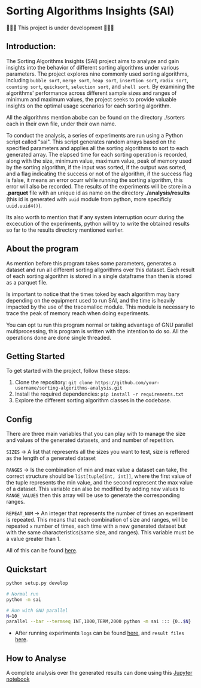 # Sorting Algorithms Insights (SAI)

🚩🚩🚩 This project is under development 🚩🚩🚩

## Introduction:

The Sorting Algorithms Insights (SAI) project aims to analyze and gain insights into the behavior of different sorting algorithms under various parameters. The project explores nine commonly used sorting algorithms, including `bubble sort`, `merge sort`, `heap sort`, `insertion sort`, `radix sort`, `counting sort`, `quicksort`, `selection sort`, and `shell sort`. By examining the algorithms' performance across different sample sizes and ranges of minimum and maximum values, the project seeks to provide valuable insights on the optimal usage scenarios for each sorting algorithm.

All the algorithms mention abobe can be found on the directory ./sorters each in their own file, under their own name.

To conduct the analysis, a series of experiments are run using a Python script called "sai". This script generates random arrays based on the specified parameters and applies all the sorting algorithms to sort to each generated array. The elapsed time for each sorting operation is recorded, along with the size, minimum value, maximum value, peak of memory used by the sorting algorithm, if the input was sorted, if the output was sorted, and a flag indicating the success or not of the algorithm, if the success flag is false, it means an error ocurr while running the sorting algorithm, this error will also be recorded. The results of the experiments will be store in a **.parquet** file with an unique id as name on the directory **./analysis/results** (this id is generated with `uuid` module from python, more specificly `uuid.uuid4()`).

Its also worth to mention that if any system interruption ocurr during the excecution of the experiments, python will try to write the obtained results so far to the results directory mentioned earlier.

## About the program

As mention before this program takes some parameters, generates a dataset and run all different sorting allgorithms over this dataset. Each result of each sorting algorithm is stored in a single dataframe than then is stored as a parquet file.

Is important to notice that the times toked by each algorithm may bary depending on the equipment used to run SAI, and the time is heavily impacted by the use of the tracemalloc module. This module is necessary to trace the peak of memory reach when doing experiments.

You can opt tu run this program normal or taking advantage of GNU parallel multiprocessing, this program is written with the intention to do so. All the operations done are done single threaded.

## Getting Started

To get started with the project, follow these steps:

1. Clone the repository: `git clone https://github.com/your-username/sorting-algorithms-analysis.git`
2. Install the required dependencies: `pip install -r requirements.txt`
3. Explore the different sorting algorithm classes in the codebase.

## Config

There are three main variables that you can play with to manage the size and values of the generated datasets, and and number of repetition.

`SIZES` -> A list that represents all the sizes you want to test, size is reffered as the length of a generated dataset

`RANGES` -> Is the combination of min and max value a dataset can take, the correct structure should be `list[tuple[int, int]]`, where the first value of the tuple represents the min value, and the second represent the max value of a dataset. This variable can also be modified by adding new values to `RANGE_VALUES` then this array will be use to generate the corresponding ranges.

`REPEAT_NUM` -> An integer that represents the number of times an experiment is repeated. This means that each combination of size and ranges, will be repeated `x` number of times, each time with a new generated dataset but with the same characteristics(same size, and ranges). This variable must be a value greater than 1.

All of this can be found [here](./sai/globals.py).

## Quickstart

```sh
python setup.py develop
```

```bash
# Normal run
python -m sai

# Run with GNU parallel
N=10
parallel --bar --termseq INT,1000,TERM,2000 python -m sai ::: {0..$N}
```

- After running experiments `logs` can be found [here](./analysis/logs), and `result files` [here](./analysis/results).

## How to Analyse

A complete analysis over the generated results can done using this [Jupyter notebook](./analysis/analysis.ipynb)
